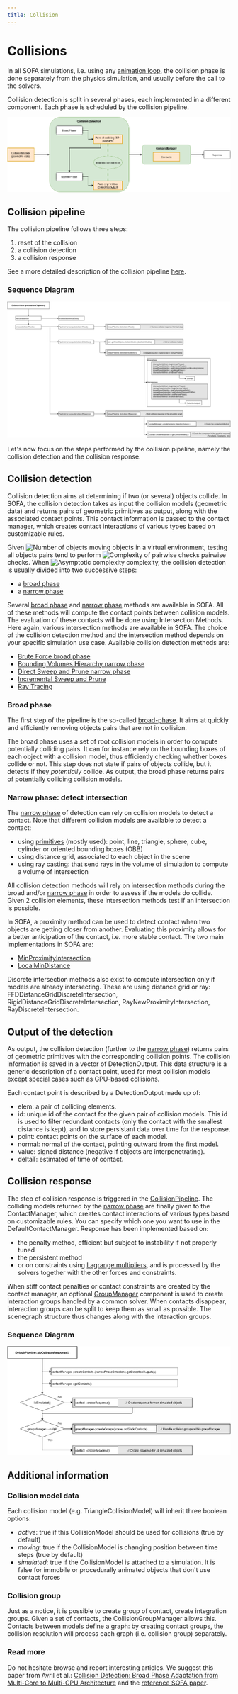 ```yaml
---
title: Collision
---
```


Collisions
==========

In all SOFA simulations, i.e. using any [animation loop](https://www.sofa-framework.org/community/doc/simulation-principles/animation-loop/), the collision phase is done separately from the physics simulation, and usually before the call to the solvers.

Collision detection is split in several phases, each implemented in a different component. Each phase is scheduled by the collision pipeline.

<a href="https://github.com/sofa-framework/doc/blob/master/images/collision/CollisionSteps.png?raw=true"><img src="https://github.com/sofa-framework/doc/blob/master/images/collision/CollisionSteps.png?raw=true" title="Steps of the collision in SOFA"/></a>

Collision pipeline
------------------

The collision pipeline follows three steps:

  1. reset of the collision
  2. a collision detection
  3. a collision response

See a more detailed description of the collision pipeline [here](https://www.sofa-framework.org/community/doc/using-sofa/components/collisions/pipelines/collisionpipeline).

### Sequence Diagram

<a href="https://github.com/sofa-framework/doc/blob/master/images/collision/CollisionVisitor.png?raw=true"><img src="https://github.com/sofa-framework/doc/blob/master/images/collision/CollisionVisitor.png?raw=true" title="Flow diagram for a CollisionVisitor"/></a>

Let's now focus on the steps performed by the collision pipeline, namely the collision detection and the collision response.

Collision detection
-------------------

Collision detection aims at determining if two (or several) objects collide.
In SOFA, the collision detection takes as input the collision models (geometric data) and returns pairs of geometric primitives as output, along with the associated contact points.
This contact information is passed to the contact manager, which creates contact interactions of various types based on customizable rules.

Given <img class="latex" src="https://latex.codecogs.com/png.latex?n" title="Number of objects" /> moving objects in a virtual environment, testing all objects pairs tend to perform <img class="latex" src="https://latex.codecogs.com/png.latex?n^2" title="Complexity of pairwise checks" /> pairwise checks.
When <img class="latex" src="https://latex.codecogs.com/png.latex?%20\mathcal{O%20}(n^2)" title="Asymptotic complexity" /> complexity, the collision detection is usually divided into two successive steps:

- a [broad phase](https://www.sofa-framework.org/community/doc/using-sofa/components/collisions/broadphases/broadphase)
- a [narrow phase](https://www.sofa-framework.org/community/doc/using-sofa/components/collisions/narrowphases/narrowphase)

Several [broad phase](https://www.sofa-framework.org/community/doc/using-sofa/components/collisions/broadphases/broadphase) and [narrow phase](https://www.sofa-framework.org/community/doc/using-sofa/components/collisions/narrowphases/narrowphase) methods are available in SOFA.
All of these methods will compute the contact points between collision models. The evaluation of these contacts will be done using Intersection Methods. Here again, various intersection methods are available in SOFA. The choice of the collision detection method and the intersection method depends on your specific simulation use case.
Available collision detection methods are:

- [Brute Force broad phase](https://www.sofa-framework.org/community/doc/using-sofa/components/collisions/broadphases/bruteforcebroadphase)
- [Bounding Volumes Hierarchy narrow phase](https://www.sofa-framework.org/community/doc/using-sofa/components/collisions/narrowphases/bvhnarrowphase)
- [Direct Sweep and Prune narrow phase](https://www.sofa-framework.org/community/doc/using-sofa/components/collisions/narrowphases/directsapnarrowphase)
- [Incremental Sweep and Prune](https://www.sofa-framework.org/community/doc/using-sofa/components/collisions/detection-sweep-and-prune)
- [Ray Tracing](https://www.sofa-framework.org/community/doc/using-sofa/components/collisions/detection-ray-tracing)


### Broad phase

The first step of the pipeline is the so-called [broad-phase](https://www.sofa-framework.org/community/doc/using-sofa/components/collisions/broadphases/broadphase). It aims at quickly and efficiently removing objects pairs that are not in collision.

The broad phase uses a set of root collision models in order to compute potentially colliding pairs. It can for instance rely on the bounding boxes of each object with a collision model, thus efficiently checking whether boxes collide or not. This step does not state if pairs of objects collide, but it detects if they *potentially* collide. As output, the broad phase returns pairs of potentially colliding collision models.


### Narrow phase: detect intersection

The [narrow phase](https://www.sofa-framework.org/community/doc/using-sofa/components/collisions/narrowphases/narrowphase) of detection can rely on collision models to detect a contact. Note that different collision models are available to detect a contact:

  - using [primitives](https://www.sofa-framework.org/community/doc/components/collisions/collisionmodels/) (mostly used): point, line, triangle, sphere, cube, cylinder or oriented bounding boxes (OBB)
  - using distance grid, associated to each object in the scene
  - using ray casting: that send rays in the volume of simulation to compute a volume of intersection


All collision detection methods will rely on intersection methods during the broad and/or [narrow phase](https://www.sofa-framework.org/community/doc/using-sofa/components/collisions/narrowphases/narrowphase) in order to assess if the models do collide. Given 2 collision elements, these intersection methods test if an intersection is possible.

In SOFA, a proximity method can be used to detect contact when two objects are getting closer from another. Evaluating this proximity allows for a better anticipation of the contact, i.e. more stable contact. The two main implementations in SOFA are:

- [MinProximityIntersection](https://www.sofa-framework.org/community/doc/components/collision/minproximityintersection/)
- [LocalMinDistance](https://www.sofa-framework.org/community/doc/components/collision/localmindistance/)


Discrete intersection methods also exist to compute intersection only if models are already intersecting. These are using distance grid or ray: FFDDistanceGridDiscreteIntersection, RigidDistanceGridDiscreteIntersection, RayNewProximityIntersection, RayDiscreteIntersection.



Output of the detection
-----------------------

As output, the collision detection (further to the [narrow phase](https://www.sofa-framework.org/community/doc/using-sofa/components/collisions/narrowphases/narrowphase)) returns pairs of geometric primitives with the corresponding collision points. The collision information is saved in a vector of DetectionOutput. This data structure is a generic description of a contact point, used for most collision models except special cases such as GPU-based collisions.

Each contact point is described by a DetectionOutput made up of:

- elem: a pair of colliding elements.
- id: unique id of the contact for the given pair of collision models. This id is used to filter redundant contacts (only the contact with the smallest distance is kept), and to store persistant data over time for the response.
- point: contact points on the surface of each model.
- normal: normal of the contact, pointing outward from the first model.
- value: signed distance (negative if objects are interpenetrating).
- deltaT: estimated of time of contact.



Collision response
------------------

The step of collision response is triggered in the [CollisionPipeline](https://www.sofa-framework.org/community/doc/using-sofa/components/collisions/pipelines/collisionpipeline).
The colliding models returned by the [narrow phase](https://www.sofa-framework.org/community/doc/using-sofa/components/collisions/narrowphases/narrowphase) are finally given to the ContactManager, which creates contact interactions of various types based on customizable rules. You can specify which one you want to use in the DefaultContactManager. Response has been implemented based on:

- the penalty method, efficient but subject to instability if not properly tuned
- the persistent method
- or on constraints using [Lagrange multipliers](https://www.sofa-framework.org/community/doc/simulation-principles/constraint/lagrange-constraint/), and is processed by the solvers together with the other forces and constraints.

When stiff contact penalties or contact constraints are created by the contact manager, an optional [GroupManager](https://www.sofa-framework.org/community/doc/using-sofa/components/collisions/collisiongroupmanagers/collisiongroupmanager) component is used to create interaction groups handled by a common solver.
When contacts disappear, interaction groups can be split to keep them as small as possible.
The scenegraph structure thus changes along with the interaction groups.

### Sequence Diagram

<a href="https://github.com/sofa-framework/doc/blob/master/images/collision/CollisionContactManager.png?raw=true"><img src="https://github.com/sofa-framework/doc/blob/master/images/collision/CollisionContactManager.png?raw=true" title="Flow diagram for a CollisionContactManager"/></a>





Additional information
----------------------

### Collision model data

Each collision model (e.g. TriangleCollisionModel) will inherit three boolean options:

- _active_: true if this CollisionModel should be used for collisions (true by default)
- _moving_: true if the CollisionModel is changing position between time steps (true by default)
- _simulated_: true if the CollisionModel is attached to a simulation. It is false for immobile or procedurally animated objects that don't use contact forces

### Collision group

Just as a notice, it is possible to create group of contact, create integration groups. Given a set of contacts, the CollisionGroupManager allows this. Contacts between models define a graph: by creating contact groups, the collision resolution will process each graph (i.e. collision group) separately.


### Read more

Do not hesitate browse and report interesting articles.
We suggest this paper from Avril et al.: [Collision Detection: Broad Phase Adaptation from Multi-Core to Multi-GPU Architecture](https://hal.archives-ouvertes.fr/hal-01018759/ ) and the [reference SOFA paper](https://hal.inria.fr/hal-00681539/).
